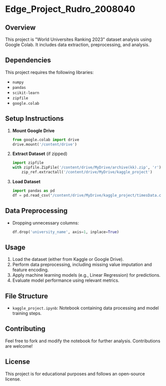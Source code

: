 # Edge_Project_Rudro_2008040


## Overview
This project is "World Universites Ranking 2023" dataset analysis using Google Colab. It includes data extraction, preprocessing, and analysis.

## Dependencies

This project requires the following libraries:

- `numpy`
- `pandas`
- `scikit-learn`
- `zipfile`
- `google.colab` 

## Setup Instructions
1. **Mount Google Drive**
   ```python
   from google.colab import drive
   drive.mount('/content/drive')
   ```
2. **Extract Dataset** (if zipped)
   ```python
   import zipfile
   with zipfile.ZipFile('/content/drive/MyDrive/archive(kk).zip', 'r') as zip_ref:
       zip_ref.extractall('/content/drive/MyDrive/kaggle_project')
   ```
3. **Load Dataset**
   ```python
   import pandas as pd
   df = pd.read_csv("/content/drive/MyDrive/kaggle_project/timesData.csv")
   ```

## Data Preprocessing
- Dropping unnecessary columns:
  ```python
  df.drop('university_name', axis=1, inplace=True)
  ```


## Usage

1. Load the dataset (either from Kaggle or Google Drive).
2. Perform data preprocessing, including missing value imputation and feature encoding.
3. Apply machine learning models (e.g., Linear Regression) for predictions.
4. Evaluate model performance using relevant metrics.



## File Structure

- `kaggle_project.ipynb`: Notebook containing data processing and model training steps.

## Contributing

Feel free to fork and modify the notebook for further analysis. Contributions are welcome!

## License

This project is for educational purposes and follows an open-source license.


